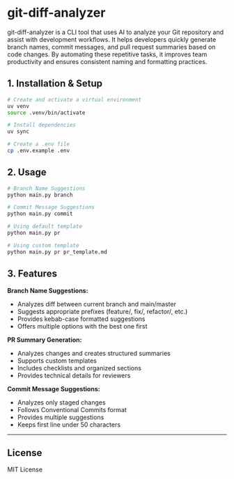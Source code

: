 # git-diff-analyzer

git-diff-analyzer is a CLI tool that uses AI to analyze your Git repository and assist with development workflows.
It helps developers quickly generate branch names, commit messages, and pull request summaries based on code changes.
By automating these repetitive tasks, it improves team productivity and ensures consistent naming and formatting practices.

## 1. Installation & Setup

```sh
# Create and activate a virtual environment
uv venv
source .venv/bin/activate

# Install dependencies
uv sync

# Create a .env file
cp .env.example .env
```

## 2. Usage

```sh
# Branch Name Suggestions
python main.py branch

# Commit Message Suggestions
python main.py commit

# Using default template
python main.py pr

# Using custom template
python main.py pr pr_template.md
```

## 3. Features

**Branch Name Suggestions:**
- Analyzes diff between current branch and main/master
- Suggests appropriate prefixes (feature/, fix/, refactor/, etc.)
- Provides kebab-case formatted suggestions
- Offers multiple options with the best one first

**PR Summary Generation:**
- Analyzes changes and creates structured summaries
- Supports custom templates
- Includes checklists and organized sections
- Provides technical details for reviewers

**Commit Message Suggestions:**
- Analyzes only staged changes
- Follows Conventional Commits format
- Provides multiple suggestions
- Keeps first line under 50 characters

---

## License

MIT License